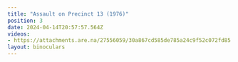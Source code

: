 ```yaml
---
title: "Assault on Precinct 13 (1976)"
position: 3
date: 2024-04-14T20:57:57.564Z
videos: 
- https://attachments.are.na/27556059/30a867cd585de785a24c9f52c072fd85.mp4?1713128278
layout: binoculars
---
```


